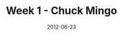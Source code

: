 ---
layout: message
category: message
series: "The Good Life"
title: "Week 1 - Chuck Mingo"
date: 2012-06-23
message_id: 734
---